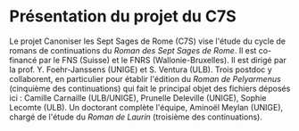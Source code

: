 # Présentation du projet du C7S

Le projet Canoniser les Sept Sages de Rome (C7S) vise l'étude du cycle de romans de continuations du _Roman des Sept Sages de Rome_.
Il est co-financé par le FNS (Suisse) et le FNRS (Wallonie-Bruxelles).
Il est dirigé par la prof. Y. Foehr-Janssens (UNIGE) et S. Ventura (ULB).
Trois postdoc y collaborent, en particulier pour établir l'édition du _Roman de Pelyarmenus_ (cinquième des continuations) qui fait le principal objet des fichiers déposés ici : 
Camille Carnaille (ULB/UNIGE), Prunelle Deleville (UNIGE), Sophie Lecomte (ULB). 
Un doctorant complète l'équipe, Aminoël Meylan (UNIGE), chargé de l'étude du _Roman de Laurin_ (troisième des continuations).
